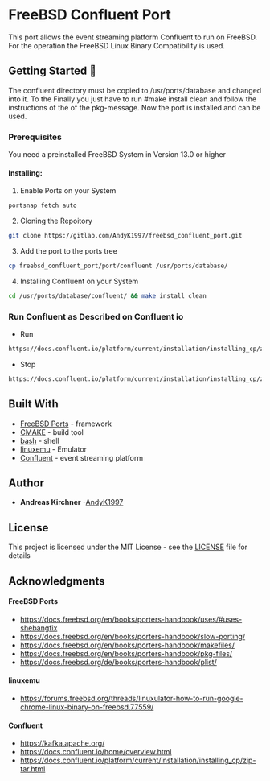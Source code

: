 # FreeBSD Confluent Port
This port allows the event streaming platform Confluent to run on FreeBSD. For the operation the FreeBSD Linux Binary Compatibility is used.

## Getting Started :rocket:

The confluent directory must be copied to /usr/ports/database and changed into it. To the Finally you just have to run #make install clean and follow the instructions of the of the pkg-message. Now the port is installed and can be used. 

### Prerequisites

You need a preinstalled FreeBSD System in Version 13.0 or higher

#### Installing:
1. Enable Ports on your System

```bash
portsnap fetch auto
```
2. Cloning the Repoitory

```bash
git clone https://gitlab.com/AndyK1997/freebsd_confluent_port.git
```

3. Add the port to the ports tree 

```bash
cp freebsd_confluent_port/port/confluent /usr/ports/database/
```

4. Installing Confluent on your System 

```bash
cd /usr/ports/database/confluent/ && make install clean
```

### Run Confluent as Described on Confluent io 

* Run
```bash
https://docs.confluent.io/platform/current/installation/installing_cp/zip-tar.html
```

* Stop
```bash
https://docs.confluent.io/platform/current/installation/installing_cp/zip-tar.html
```

## Built With
* [FreeBSD Ports](https://docs.freebsd.org/en/books/porters-handbook/) - framework
* [CMAKE](https://cmake.org/) - build tool
* [bash](https://www.gnu.org/software/bash/) - shell
* [linuxemu](https://docs.freebsd.org/en/books/handbook/linuxemu/) - Emulator
* [Confluent](https://www.confluent.io/) - event streaming platform


## Author

* **Andreas Kirchner** -[AndyK1997](https://gitlab.com/-/ide/project/AndyK1997)

## License

This project is licensed under the MIT License - see the [LICENSE](LICENSE) file for details

## Acknowledgments

#### FreeBSD Ports
* https://docs.freebsd.org/en/books/porters-handbook/uses/#uses-shebangfix
* https://docs.freebsd.org/en/books/porters-handbook/slow-porting/
* https://docs.freebsd.org/en/books/porters-handbook/makefiles/
* https://docs.freebsd.org/en/books/porters-handbook/pkg-files/
* https://docs.freebsd.org/de/books/porters-handbook/plist/

#### linuxemu
* https://forums.freebsd.org/threads/linuxulator-how-to-run-google-chrome-linux-binary-on-freebsd.77559/


#### Confluent
* https://kafka.apache.org/
* https://docs.confluent.io/home/overview.html
* https://docs.confluent.io/platform/current/installation/installing_cp/zip-tar.html

